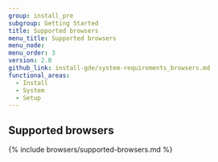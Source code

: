 ```yaml
---
group: install_pre
subgroup: Getting Started
title: Supported browsers
menu_title: Supported browsers
menu_node:
menu_order: 3
version: 2.0
github_link: install-gde/system-requirements_browsers.md
functional_areas:
  - Install
  - System
  - Setup
---
```


## Supported browsers
{% include browsers/supported-browsers.md %}

